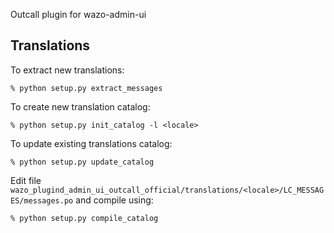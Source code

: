 Outcall plugin for wazo-admin-ui

Translations
------------

To extract new translations:

    % python setup.py extract_messages

To create new translation catalog:

    % python setup.py init_catalog -l <locale>

To update existing translations catalog:

    % python setup.py update_catalog

Edit file `wazo_plugind_admin_ui_outcall_official/translations/<locale>/LC_MESSAGES/messages.po` and compile
using:

    % python setup.py compile_catalog

